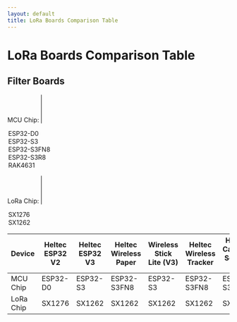 ```yaml
---
layout: default
title: LoRa Boards Comparison Table
---
```


# LoRa Boards Comparison Table

## Filter Boards

<label for="mcuChip">MCU Chip:</label>
<select id="mcuChip" onchange="filterTable()" multiple>
  <option value="ESP32-D0">ESP32-D0</option>
  <option value="ESP32-S3">ESP32-S3</option>
  <option value="ESP32-S3FN8">ESP32-S3FN8</option>
  <option value="ESP32-S3R8">ESP32-S3R8</option>
  <option value="RAK4631">RAK4631</option>
</select>

<label for="loraChip">LoRa Chip:</label>
<select id="loraChip" onchange="filterTable()" multiple>
  <option value="SX1276">SX1276</option>
  <option value="SX1262">SX1262</option>
</select>

<div style="overflow-x: auto;">
  <table id="comparisonTable">
    <thead>
      <tr>
        <th>Device</th>
        <th>Heltec ESP32 V2</th>
        <th>Heltec ESP32 V3</th>
        <th>Heltec Wireless Paper</th>
        <th>Wireless Stick Lite (V3)</th>
        <th>Heltec Wireless Tracker</th>
        <th>Heltec Capsule Sensor V3</th>
        <th>Heltec Vision Master E213</th>
        <th>Heltec Vision Master E290</th>        
        <th>T-Deck</th>
        <th>RAK nRF52840</th>
      </tr>
    </thead>
    <tbody>
      <tr>
        <td>MCU Chip</td>
        <td data-mcu="ESP32-D0" data-lora="SX1276">ESP32-D0</td><!--Heltec V2-->
        <td data-mcu="ESP32-S3" data-lora="SX1262">ESP32-S3</td><!--Heltec V3-->
        <td data-mcu="ESP32-S3FN8" data-lora="SX1262">ESP32-S3FN8</td><!--Wireless Paper-->
        <td data-mcu="ESP32-S3" data-lora="SX1262">ESP32-S3</td><!--Wireless Stick Lite-->
        <td data-mcu="ESP32-S3FN8" data-lora="SX1262">ESP32-S3FN8</td><!--Wireless Tracker-->
        <td data-mcu="ESP32-S3FN8" data-lora="SX1262">ESP32-S3FN8</td><!--Capsule Sensor V3-->
        <td data-mcu="ESP32-S3R8" data-lora="SX1262">ESP32-S3R8</td><!--Vision Master E213-->
        <td data-mcu="ESP32-S3R8" data-lora="SX1262">ESP32-S3R8</td><!--Vision Master E290--> 
        <td data-mcu="ESP32-S3" data-lora="SX1262">ESP32-S3</td><!--T-Deck-->
        <td data-mcu="RAK4631" data-lora="SX1262">RAK4631</td><!--RAKRAK19007-->
      </tr>
      <tr>
        <td>LoRa Chip</td>
        <td>SX1276</td><!--Heltec V2-->
        <td>SX1262</td><!--Heltec V3-->
        <td>SX1262</td><!--Wireless Paper-->
        <td>SX1262</td><!--Wireless Stick Lite-->
        <td>SX1262</td><!--Wireless Tracker-->
        <td>SX1262</td><!--Capsule Sensor V3-->
        <td>SX1262</td><!--Vision Master E213-->
        <td>SX1262</td><!--Vision Master E290-->         
        <td>SX1262</td><!--T-Deck-->
        <td>SX1262</td><!--RAKRAK19007-->
      </tr>
      <!-- Add other rows as needed -->
    </tbody>
  </table>
</div>

<script>
  function getSelectedValues(selectElement) {
    var result = [];
    var options = selectElement && selectElement.options;
    var opt;

    for (var i = 0, iLen = options.length; i < iLen; i++) {
      opt = options[i];

      if (opt.selected) {
        result.push(opt.value);
      }
    }
    return result;
  }

  function filterTable() {
    var mcuChip = getSelectedValues(document.getElementById('mcuChip'));
    var loraChip = getSelectedValues(document.getElementById('loraChip'));
    var table = document.getElementById('comparisonTable');
    var rows = table.getElementsByTagName('tr');

    for (var i = 1; i < rows.length; i++) {
      var cells = rows[i].getElementsByTagName('td');
      var showRow = true;

      for (var j = 1; j < cells.length; j++) {
        var cellMcu = cells[j].getAttribute('data-mcu');
        var cellLora = cells[j].getAttribute('data-lora');

        if (mcuChip.length && !mcuChip.includes(cellMcu)) {
          showRow = false;
        }
        if (loraChip.length && !loraChip.includes(cellLora)) {
          showRow = false;
        }
        if (!showRow) break;
      }

      rows[i].style.display = showRow ? "" : "none";
    }
  }
</script>
